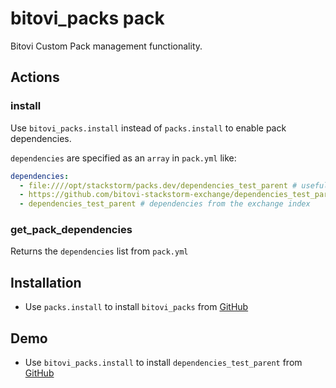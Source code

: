 # bitovi_packs pack

Bitovi Custom Pack management functionality.

## Actions

### install
Use `bitovi_packs.install` instead of `packs.install` to enable pack dependencies.

`dependencies` are specified as an `array` in `pack.yml` like:
```yml
dependencies:
  - file:////opt/stackstorm/packs.dev/dependencies_test_parent # useful for local development
  - https://github.com/bitovi-stackstorm-exchange/dependencies_test_parent # dependencies from github
  - dependencies_test_parent # dependencies from the exchange index
```

### get_pack_dependencies
Returns the `dependencies` list from `pack.yml`


## Installation
- Use `packs.install` to install `bitovi_packs` from [GitHub](https://github.com/bitovi-stackstorm-exchange/bitovi_packs)

## Demo
- Use `bitovi_packs.install` to install `dependencies_test_parent` from [GitHub](https://github.com/bitovi-stackstorm-exchange/dependencies_test_parent)